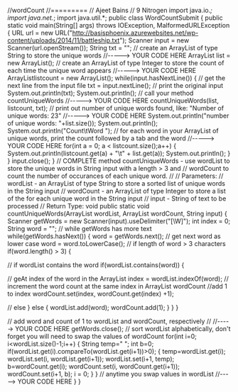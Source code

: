 //wordCount
//=========
// Ajeet Bains
// 9 Nitrogen 
import java.io.*;
import java.net.*;
import java.util.*;
public class WordCountSubmit {
  public static void main(String[] args) throws IOException, MalformedURLException {
    URL url = new URL("http://basisphoenix.azurewebsites.net/wp-content/uploads/2014/11/battleship.txt");
    Scanner input = new Scanner(url.openStream());
    String txt = "";
// create an ArrayList of type String to store the unique words
//-----> YOUR CODE HERE
    ArrayList<String> list = new ArrayList<String>();
// create an ArrayList of type Integer to store the count of each time the unique word appears
//-----> YOUR CODE HERE
    ArrayList<Integer>listcount = new ArrayList<Integer>();
    while(input.hasNextLine()) {
// get the next line from the input file
      txt = input.nextLine();
// print the original input
      System.out.println(txt);
      System.out.println();
// call your method countUniqueWords
//-----> YOUR CODE HERE
      countUniqueWords(list, listcount, txt);
// print out number of unique words found, like: "Number of unique words: 23"
//-----> YOUR CODE HERE
      System.out.println("number of unique words: "+list.size());
      System.out.println();
      System.out.println("Count\tWord ");
// for each word in your ArrayList of unique words, print the count followed by a tab and the word
//-----> YOUR CODE HERE
      for(int a = 0; a < listcount.size();a++)
      {
        System.out.println(listcount.get(a) + "\t" + list.get(a));
        System.out.println();
      }                    
    }
    input.close();
  }
// COMPLETE method countUniqueWords - use wordList to store the unique words in String input with a length > 3 and
// wordCount to count the number of occurances of each unique word.
//
// Parameters:
// wordList - an ArrayList of type String to store a sorted list of unique words in the String input
// wordCount - an ArrayList of type Integer to store a list of the for each unique word in the String input
// input - String of text to be processed
// Return Type: void
  public static void countUniqueWords(ArrayList<String> wordList, ArrayList<Integer> wordCount, String input) {
    Scanner getWords = new Scanner(input).useDelimiter("[\\W]");
    int index = 0;
    String word = "";
// while getWords has more text
    while(getWords.hasNext())
    {
      word = getWords.next();
// get next word as lower case 
      word = word.toLowerCase();
// if length of word > 3 characters 
      if(word.length() > 3)
      {
        
// if wordList contains the word
        if(wordList.contains(word))
        {
          
// geAt index of the word in the ArrayList
          index = wordList.indexOf(word);
// increment the word count at the same index in ArrayList wordCount
          //add 1 to index
          wordCount.set(index, wordCount.get(index) +1);
          
// else
        }
        else
        {
          wordList.add(word);
          wordCount.add(1);
        }
      }
    }
    
// add word and count of 1 to wordList and wordCount, respectively
//
//-----> YOUR CODE HERE
    getWords.close();
// sort wordList alphabetically, don't forget you will need to swap the values of wordCount
    for(int i=0; i<wordList.size()-1;i++)
    {
      String temp=" ";
      int b=0;
      if(wordList.get(i).compareTo(wordList.get(i+1))>0);
      {
        temp=wordList.get(i);
        wordList.set(i, wordList.get(i+1));
        wordList.set(i+1, temp);
        b=wordCount.get(i);
        wordCount.set(i, wordCount.get(i+1));
        wordCount.set(i+1, b);
        i = 0;
      }
    }
// anytime you swap values in wordList
//-----> YOUR CODE HERE
  }
}



